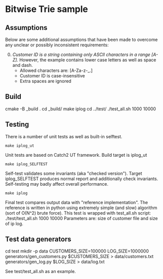Bitwise Trie sample
===================

Assumptions
-----------

Below are some additional assumptions that have been made to overcome any
unclear or possibly inconsistent requirements:

0. _Customer ID is a string containing only ASCII characters in a range [A-Z]._ 
However, the example contains lower case letters as well as space and dash. 
    * Allowed characters are: [A-Za-z\-_\.]
    * Customer ID is case-insensitive
    * Extra spaces are ignored


Build
-----

cmake -B _build .
cd _build/
make iplog
cd ../test/
./test_all.sh 1000 10000


Testing
-------

There is a number of unit tests as well as built-in selftest.

    make iplog_ut
Unit tests are based on Catch2 UT framework. Build target is iplog_ut

    make iplog_SELFTEST
Self-test validates some invariants (aka "checked version"). 
Target iplog_SELFTEST produces normal report and additionally check invariants. 
Self-testing may badly affect overall performance.

    make iplog
Final test compares output data with "reference implementation". 
The reference is written in python using extremely simple (and slow) 
algorithm (sort of O(N^2) brute force).
This test is wrapped with test_all.sh script:
./test/test_all.sh 1000 10000
Parameters are: size of customer file and size of ip log. 


Test data generators
--------------------

cd test
mkdir -p data
CUSTOMERS_SIZE=100000
LOG_SIZE=1000000
generators/gen_customers.py $CUSTOMERS_SIZE > data/customers.txt
generators/gen_log.py $LOG_SIZE > data/log.txt

See test/test_all.sh as an example.
